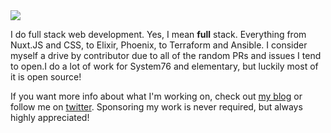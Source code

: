 <a href="#">
  <img src="https://raw.githubusercontent.com/btkostner/btkostner/master/header.svg">
</a>

I do full stack web development. Yes, I mean **full** stack. Everything from
Nuxt.JS and CSS, to Elixir, Phoenix, to Terraform and Ansible. I consider myself
a drive by contributor due to all of the random PRs and issues I tend to open.I
do a lot of work for System76 and elementary, but luckily most of it is open
source!

If you want more info about what I'm working on, check out
[my blog](https://btkostner.io/blog) or follow me on
[twitter](https://twitter.com/nerdy_btkostner). Sponsoring my work is never
required, but always highly appreciated!
